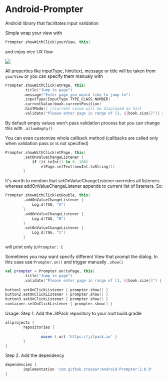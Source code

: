 # Android-Prompter
Android library that facilitates input validation

Simple wrap your view with 

```kotlin
Prompter.showWithClick(yourView, this)
```
and enjoy nice UX flow

<img src="https://media.giphy.com/media/3ohhwl3ae9q7wyjvWM/giphy.gif"/>

All properties like inputType, hint/text, message or title will be taken from `yourView` or you can specify them manualy with
```kotlin
Prompter.showWithClick(etPage, this)
        .title("Jump to page")
        .message("Enter page you would like to jump to")
        .inputType(InputType.TYPE_CLASS_NUMBER)
        .currentValue(book.currentPosition)
        .hintMode() //Current value will be displayed as hint
        .validate("Please enter page in range of [1, ${book.size}]"){ it.toInt() in 1..book.size }
```


By default empty values won't pass validation process but you can change this with `.allowEmpty()`
                
You can even customize whole callback method (callbacks are called only when validation pass or is not specified)
```kotlin
Prompter.showWithClick(etPage, this)
        .setOnValueChangeListener {
            if (it.toInt() in 0..100)
                etPage.setText(newInt.toString())
        }
```

It's worth to mention that setOnValueChangeListener overrides all listeners whereas addOnValueChangeListener appends to current list of listeners.
So:
```kotlin
Prompter.showWithClick(etDouble, this)
        .addOnValueChangeListener {
            Log.d(TAG, "A")
        }
        .addOnValueChangeListener {
            Log.d(TAG, "B")
        }
        .setOnValueChangeListener {
            Log.d(TAG, "C")
        }
```
will print only
`D/Prompter: C`

Sometimes you may want specify different View that prompt the dialog. In this case use `Prompter.on()` and trigger manually `.show()`
```kotlin
val prompter = Prompter.on(tvPage, this)
        .title("Jump to page")
        .validate("Please enter page in range of [1, ${book.size}]") { it.toInt() in 1..book.size }
        
button1.setOnClickListener { prompter.show() }
button2.setOnClickListener { prompter.show() }
button3.setOnClickListener { prompter.show() }
container.setOnClickListener { prompter.show() }

```

Usage:
Step 1. Add the JitPack repository to your root build.gradle
```gradle
allprojects {
        repositories {
                ...
                maven { url 'https://jitpack.io' }
        }
}
```
Step 2. Add the dependency
```gradle
dependencies {
        implementation 'com.github.stasbar:Android-Prompter:2.0.0'
}
```
